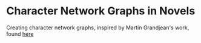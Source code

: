 # Character Network Graphs in Novels
Creating character network graphs, inspired by Martin Grandjean's work, found [here](http://www.martingrandjean.ch/network-visualization-shakespeare/)
